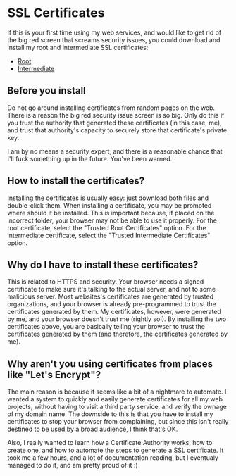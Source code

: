 # SSL Certificates

If this is your first time using my web services, and would like to get
rid of the big red screen that screams security issues, you could
download and install my root and intermediate SSL certificates:

- [Root](sidhartaCA.crt)
- [Intermediate](web-services.crt)

## Before you install

Do not go around installing certificates from random pages on the web.
There is a reason the big red security issue screen is so big. Only
do this if you trust the authority that generated these certificates
(in this case, me), and trust that authority's capacity to securely
store that certificate's private key.

I am by no means a security expert, and there is a reasonable chance
that I'll fuck something up in the future. You've been warned.

## How to install the certificates?

Installing the certificates is usually easy: just download both files and double-click them.
When installing a certificate, you may be prompted where should it be installed.
This is important because, if placed on the incorrect folder, your browser may
not be able to use it properly. For the root certificate, select the
"Trusted Root Certificates" option. For the intermediate certificate,
select the "Trusted Intermediate Certificates" option.

## Why do I have to install these certificates?

This is related to HTTPS and security. Your browser needs a signed certificate
to make sure it's talking to the actual server, and not to some malicious server.
Most websites's certificates are generated by trusted organizations, and
your browser is already pre-programmed to trust the certificates generated
by them. My certificates, however, were generated by me, and your browser
doesn't trust me (rightly so!). By installing the two certificates above,
you are basically telling your browser to trust the certificates generated
by them (and therefore, the certificates generated by me).

## Why aren't you using certificates from places like "Let's Encrypt"?
The main reason is because it seems like a bit of a nightmare to automate. I wanted
a system to quickly and easily generate certificates for all my web projects,
without having to visit a third party service, and verify the ownage of my
domain name. The downside to this is that you have to install my certificates
to stop your browser from complaining, but since this isn't really destined to
be used by a broad audience, I think that's OK.

Also, I really wanted to learn how a Certificate Authority works, how to create one,
and how to automate the steps to generate a SSL certificate. It took me a few
hours, and a lot of documentation reading, but I eventualy managed to do it,
and am pretty proud of it :)